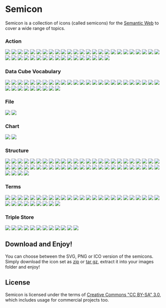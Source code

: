 # Semicon

Semicon is a collection of icons (called semicons) for the [Semantic Web](http://en.wikipedia.org/wiki/Semantic_Web) to cover a wide range of topics.


### Action 

![](../../raw/master/png/action/32/add_node.png) ![](../../raw/master/misc/images/whitespace.png) 
![](../../raw/master/png/action/32/export_triple.png) ![](../../raw/master/misc/images/whitespace.png) 
![](../../raw/master/png/action/32/import_triple.png) ![](../../raw/master/misc/images/whitespace.png) 
![](../../raw/master/png/action/32/infer.png) ![](../../raw/master/misc/images/whitespace.png) 
![](../../raw/master/png/action/32/infer2.png) ![](../../raw/master/misc/images/whitespace.png) 
![](../../raw/master/png/action/32/infer3.png) ![](../../raw/master/misc/images/whitespace.png) 
![](../../raw/master/png/action/32/infer4.png) ![](../../raw/master/misc/images/whitespace.png) 
![](../../raw/master/png/action/32/traversing.png) ![](../../raw/master/misc/images/whitespace.png) 
![](../../raw/master/png/action/32/interchange2.png) ![](../../raw/master/misc/images/whitespace.png) 
![](../../raw/master/png/action/32/order.png) ![](../../raw/master/misc/images/whitespace.png) 
![](../../raw/master/png/action/32/interchange.png) ![](../../raw/master/misc/images/whitespace.png) 
![](../../raw/master/png/action/32/select2.png) ![](../../raw/master/misc/images/whitespace.png) 
![](../../raw/master/png/action/32/select.png) ![](../../raw/master/misc/images/whitespace.png) 
![](../../raw/master/png/action/32/select3.png) ![](../../raw/master/misc/images/whitespace.png) 
![](../../raw/master/png/action/32/select4.png) ![](../../raw/master/misc/images/whitespace.png) 
![](../../raw/master/png/action/32/interlinking.png) ![](../../raw/master/misc/images/whitespace.png) 
![](../../raw/master/png/action/32/findGroups.png) ![](../../raw/master/misc/images/whitespace.png) 
![](../../raw/master/png/action/32/findGroups2.png) ![](../../raw/master/misc/images/whitespace.png) 
![](../../raw/master/png/action/32/interlinkLocalAndOutsideWorld.png) ![](../../raw/master/misc/images/whitespace.png) 
![](../../raw/master/png/action/32/interlinkLocalAndOutsideWorld2.png) ![](../../raw/master/misc/images/whitespace.png) 
![](../../raw/master/png/action/32/interlinkLocalAndOutsideWorld3.png) ![](../../raw/master/misc/images/whitespace.png) 


### Data Cube Vocabulary 

![](../../raw/master/png/datacube/32/attributeAndMeasure.png) ![](../../raw/master/misc/images/whitespace.png) 
![](../../raw/master/png/datacube/32/attribute2.png) ![](../../raw/master/misc/images/whitespace.png) 
![](../../raw/master/png/datacube/32/attribute.png) ![](../../raw/master/misc/images/whitespace.png) 
![](../../raw/master/png/datacube/32/measure.png) ![](../../raw/master/misc/images/whitespace.png) 
![](../../raw/master/png/datacube/32/measure2.png) ![](../../raw/master/misc/images/whitespace.png) 
![](../../raw/master/png/datacube/32/slice2.png) ![](../../raw/master/misc/images/whitespace.png) 
![](../../raw/master/png/datacube/32/slice.png) ![](../../raw/master/misc/images/whitespace.png) 
![](../../raw/master/png/datacube/32/dataset2.png) ![](../../raw/master/misc/images/whitespace.png) 
![](../../raw/master/png/datacube/32/observation.png) ![](../../raw/master/misc/images/whitespace.png) 
![](../../raw/master/png/datacube/32/dataset.png) ![](../../raw/master/misc/images/whitespace.png) 
![](../../raw/master/png/datacube/32/slice3.png) ![](../../raw/master/misc/images/whitespace.png) 
![](../../raw/master/png/datacube/32/dimensionElement.png) ![](../../raw/master/misc/images/whitespace.png) 
![](../../raw/master/png/datacube/32/slice4.png) ![](../../raw/master/misc/images/whitespace.png) 
![](../../raw/master/png/datacube/32/slice5.png) ![](../../raw/master/misc/images/whitespace.png) 
![](../../raw/master/png/datacube/32/dimension.png) ![](../../raw/master/misc/images/whitespace.png) 
![](../../raw/master/png/datacube/32/dimensionElement2.png) ![](../../raw/master/misc/images/whitespace.png) 
![](../../raw/master/png/datacube/32/dimensionElement3.png) ![](../../raw/master/misc/images/whitespace.png) 


### File 

![](../../raw/master/png/file/32/turtle.png) ![](../../raw/master/misc/images/whitespace.png) 


### Chart 

![](../../raw/master/png/chart/32/bar.png) ![](../../raw/master/misc/images/whitespace.png) 


### Structure 

![](../../raw/master/png/structure/32/2graphs.png) ![](../../raw/master/misc/images/whitespace.png) 
![](../../raw/master/png/structure/32/bipartite_graph.png) ![](../../raw/master/misc/images/whitespace.png) 
![](../../raw/master/png/structure/32/bipartite_graph2.png) ![](../../raw/master/misc/images/whitespace.png) 
![](../../raw/master/png/structure/32/blank_node.png) ![](../../raw/master/misc/images/whitespace.png) 
![](../../raw/master/png/structure/32/blank_node2.png) ![](../../raw/master/misc/images/whitespace.png) 
![](../../raw/master/png/structure/32/blank_node3.png) ![](../../raw/master/misc/images/whitespace.png) 
![](../../raw/master/png/structure/32/center.png) ![](../../raw/master/misc/images/whitespace.png) 
![](../../raw/master/png/structure/32/center2.png) ![](../../raw/master/misc/images/whitespace.png) 
![](../../raw/master/png/structure/32/center3.png) ![](../../raw/master/misc/images/whitespace.png) 
![](../../raw/master/png/structure/32/circle.png) ![](../../raw/master/misc/images/whitespace.png) 
![](../../raw/master/png/structure/32/class.png) ![](../../raw/master/misc/images/whitespace.png) 
![](../../raw/master/png/structure/32/collection.png) ![](../../raw/master/misc/images/whitespace.png) 
![](../../raw/master/png/structure/32/collection2.png) ![](../../raw/master/misc/images/whitespace.png) 
![](../../raw/master/png/structure/32/collection3.png) ![](../../raw/master/misc/images/whitespace.png) 
![](../../raw/master/png/structure/32/collection4.png) ![](../../raw/master/misc/images/whitespace.png) 
![](../../raw/master/png/structure/32/crooked_construction.png) ![](../../raw/master/misc/images/whitespace.png) 
![](../../raw/master/png/structure/32/graph.png) ![](../../raw/master/misc/images/whitespace.png) 
![](../../raw/master/png/structure/32/graph_dots.png) ![](../../raw/master/misc/images/whitespace.png) 
![](../../raw/master/png/structure/32/graph_dots2.png) ![](../../raw/master/misc/images/whitespace.png) 
![](../../raw/master/png/structure/32/graph_dots3.png) ![](../../raw/master/misc/images/whitespace.png) 
![](../../raw/master/png/structure/32/instance.png) ![](../../raw/master/misc/images/whitespace.png) 
![](../../raw/master/png/structure/32/part.png) ![](../../raw/master/misc/images/whitespace.png) 
![](../../raw/master/png/structure/32/star.png) ![](../../raw/master/misc/images/whitespace.png) 
![](../../raw/master/png/structure/32/subgraph_dots.png) ![](../../raw/master/misc/images/whitespace.png) 
![](../../raw/master/png/structure/32/subgraph_dots2.png) ![](../../raw/master/misc/images/whitespace.png) 
![](../../raw/master/png/structure/32/subgraph_dots3.png) ![](../../raw/master/misc/images/whitespace.png) 
![](../../raw/master/png/structure/32/triple.png) ![](../../raw/master/misc/images/whitespace.png) 


### Terms 

![](../../raw/master/png/terms/32/datacube.png) ![](../../raw/master/misc/images/whitespace.png) 
![](../../raw/master/png/terms/32/dublincore.png) ![](../../raw/master/misc/images/whitespace.png) 
![](../../raw/master/png/terms/32/n_triple.png) ![](../../raw/master/misc/images/whitespace.png) 
![](../../raw/master/png/terms/32/n_triple2.png) ![](../../raw/master/misc/images/whitespace.png) 
![](../../raw/master/png/terms/32/n_triple3.png) ![](../../raw/master/misc/images/whitespace.png) 
![](../../raw/master/png/terms/32/n_triple4.png) ![](../../raw/master/misc/images/whitespace.png) 
![](../../raw/master/png/terms/32/n_triple5.png) ![](../../raw/master/misc/images/whitespace.png) 
![](../../raw/master/png/terms/32/owl.png) ![](../../raw/master/misc/images/whitespace.png) 
![](../../raw/master/png/terms/32/rdf.png) ![](../../raw/master/misc/images/whitespace.png) 
![](../../raw/master/png/terms/32/rdfs.png) ![](../../raw/master/misc/images/whitespace.png) 
![](../../raw/master/png/terms/32/rdfxml.png) ![](../../raw/master/misc/images/whitespace.png) 
![](../../raw/master/png/terms/32/rdfxml2.png) ![](../../raw/master/misc/images/whitespace.png) 
![](../../raw/master/png/terms/32/rdfxml3.png) ![](../../raw/master/misc/images/whitespace.png) 
![](../../raw/master/png/terms/32/sioc.png) ![](../../raw/master/misc/images/whitespace.png) 
![](../../raw/master/png/terms/32/skos.png) ![](../../raw/master/misc/images/whitespace.png) 
![](../../raw/master/png/terms/32/ttl.png) ![](../../raw/master/misc/images/whitespace.png) 
![](../../raw/master/png/terms/32/xsd.png) ![](../../raw/master/misc/images/whitespace.png) 


### Triple Store 

![](../../raw/master/png/triplestore/32/sparql.png) ![](../../raw/master/misc/images/whitespace.png) 
![](../../raw/master/png/triplestore/32/sparql2.png) ![](../../raw/master/misc/images/whitespace.png) 
![](../../raw/master/png/triplestore/32/sparql3.png) ![](../../raw/master/misc/images/whitespace.png) 
![](../../raw/master/png/triplestore/32/sparql4.png) ![](../../raw/master/misc/images/whitespace.png) 
![](../../raw/master/png/triplestore/32/sparql5.png) ![](../../raw/master/misc/images/whitespace.png) 
![](../../raw/master/png/triplestore/32/sparql6.png) ![](../../raw/master/misc/images/whitespace.png) 

## Download and Enjoy!

You can choose between the SVG, PNG or ICO version of the semicons. Simply download the icon set as [zip](../../raw/master/downloads/semicon.zip) or [tar gz](../../raw/master/downloads/semicon.tar.gz), extract it into your images folder and enjoy!

## License

Semicon is licensed under the terms of [Creative Commons "CC BY-SA" 3.0](http://creativecommons.org/licenses/by-sa/3.0/deed.en_US), which includes usage for commercial projects too.
